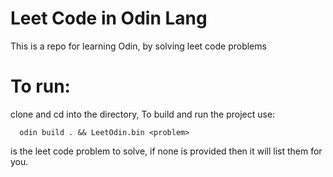 # Leet Code in Odin Lang

This is a repo for learning Odin, by solving leet code problems

# To run:

clone and cd into the directory, To build and run the project use:

```
  odin build . && LeetOdin.bin <problem>
```

<problem> is the leet code problem to solve, if none is provided then it will list them for you.
